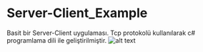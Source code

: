 # Server-Client_Example
Basit bir Server-Client uygulaması.
Tcp protokolü kullanılarak c# programlama dili ile geliştirilmiştir.
![alt text](https://www.google.com.hk/url?sa=i&rct=j&q=&esrc=s&source=images&cd=&cad=rja&uact=8&ved=0ahUKEwixsMfH0_XTAhUCXBQKHeecCXcQjRwIBw&url=https%3A%2F%2Fwww.izlesene.com%2Fliste%2Fkus-sesi&psig=AFQjCNH15iefchCHvdcqtD8gyQdd_2_u7w&ust=1495066571736469)
